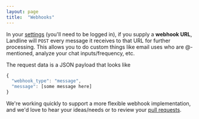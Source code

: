 ```yaml
---
layout: page
title:  "Webhooks"
---
```


In your [settings](https://landline.io/settings) (you'll need to be logged in), if you supply a **webhook URL**, Landline will `POST` every message it receives to that URL for further processing. This allows you to do custom things like email uses who are @-mentioned, analyze your chat inputs/frequency, etc.

The request data is a JSON payload that looks like

```javascript
{
  "webhook_type": "message",
  "message": [some message here]
}
```

We're working quickly to support a more flexible webhook implementation, and we'd love to hear your ideas/needs or to review your [pull requests](https://github.com/asm-products/landline-api/pulls).
